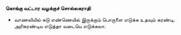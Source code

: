 **கொங்கு வட்டார வழக்குச் சொல்லகராதி**
- வாணலியில் சுடு எண்ணெயில் இருக்கும் பொருளை எடுக்க உதவும் கரண்டி. அரிகரண்டிய எடுத்தா வடையெ எடுக்கலா.

